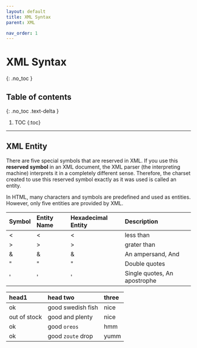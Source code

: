 ```yaml
---
layout: default
title: XML Syntax
parent: XML

nav_order: 1
---
```


# XML Syntax
{: .no_toc }

## Table of contents
{: .no_toc .text-delta }

1. TOC
{:toc}

---

## XML Entity

There are five special symbols that are reserved in XML.
If you use this <b>reserved symbol</b> in an XML document, the XML parser (the interpreting machine) interprets it in a completely different sense.
Therefore, the charset created to use this reserved symbol exactly as it was used is called an entity.

In HTML, many characters and symbols are predefined and used as entities.
However, only five entities are provided by XML.


<div class="code-example" markdown="1">

| Symbol       | Entity Name | Hexadecimal Entity | Description                  |
|:-------------|:------------|:-------------------|:-----------------------------|
| <            | &lt;        | &#60;              | less than                    |
| >            | &gt;        | &#62;              | grater than                  |
| &            | &amp;       | &#38;              | An ampersand, And            |
| "            | &quot;      | &#34;              | Double quotes                |
| '            | &apos;      | &#39;              | Single quotes, An apostrophe |

</div>


<div class="code-example" markdown="1">

| head1        | head two          | three |
|:-------------|:------------------|:------|
| ok           | good swedish fish | nice  |
| out of stock | good and plenty   | nice  |
| ok           | good `oreos`      | hmm   |
| ok           | good `zoute` drop | yumm  |

</div>

